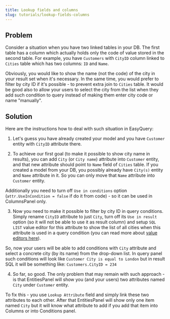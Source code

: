 ```yaml
---
title: Lookup fields and columns
slug: tutorials/lookup-fields-columns
---
```



## Problem
Consider a situation when you have two linked tables in your DB. The first table has a column which actually holds only the code of value stored in the second table.
For example, you have `Customers` with `CityID` column linked to `Cities` table which has two columns: `ID` and `Name`.

Obviously, you would like to show the name (not the code) of the city in your result set when it's necessary. 
In the same time, you would prefer to filter by city ID if it's possible - to prevent extra join to `Cities` table. It would be good also to allow your users to select the city from the list when they add such condition to query instead of making them enter city code or name "manually". 

## Solution
Here are the instructions how to deal with such situation in EasyQuery:

1) Let's guess you have already created your model and you have `Customer` entity with `CityID` attribute there.

2) To achieve our first goal (to make it possible to show city name in results), you can add `City` (or `City name`) attribute into `Customer` entity, and that new attribute should point to `Name` field of `Cities` table.
If you created a model from your DB, you possibly already have `City(s)` entity and `Name` attribute in it. So you can only move that `Name` attribute into `Customer` entity.

Additionally you need to turn off `Use in conditions` option (`attr.UseInCondition = false` if do it from code) - so it can be used in ColumnsPanel only.

3) Now you need to make it possible to filter by city ID in query conditions. Simply rename `CityID` attribute to just `City`, turn off its `Use in result` option (so it will not be able to use it as result column) and setup `SQL LIST` value editor for this attribute to show the list of all cities when this attribute is used in a query condition (you can read more about [value editors here](/fundamentals/about-data-editors)). 
 
So, now your users will be able to add conditions with `City` attribute and select a concrete city (by its name) from the drop-down list. In query panel such conditions will look like `Customer City is equal to London` but in result SQL it will be something like: `Customers.CityID = 234`

4) So far, so good. The only problem that may remain with such approach - is that EntitiesPanel will show you (and your users) two attributes named `City` under `Customer` entity. 

To fix this - you use `Lookup Attribute` field and simply link these two attributes to each other.
After that EntitiesPanel will show only one item named `City` but it will know what attribute to add if you add that item into Columns or into Conditions panel.